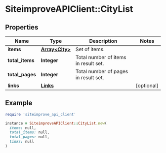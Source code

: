 # SiteimproveAPIClient::CityList

## Properties

| Name | Type | Description | Notes |
| ---- | ---- | ----------- | ----- |
| **items** | [**Array&lt;City&gt;**](City.md) | Set of items. |  |
| **total_items** | **Integer** | Total number of items in result set. |  |
| **total_pages** | **Integer** | Total number of pages in result set. |  |
| **links** | [**Links**](Links.md) |  | [optional] |

## Example

```ruby
require 'siteimprove_api_client'

instance = SiteimproveAPIClient::CityList.new(
  items: null,
  total_items: null,
  total_pages: null,
  links: null
)
```

